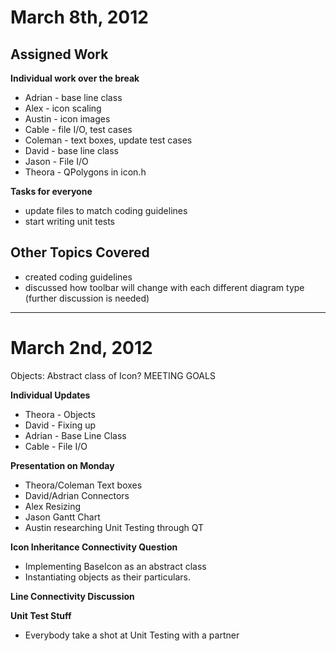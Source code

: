# March 8th, 2012 #

## Assigned Work ##
**Individual work over the break**

  * Adrian - base line class
  * Alex - icon scaling
  * Austin - icon images
  * Cable - file I/O, test cases
  * Coleman - text boxes, update test cases
  * David - base line class
  * Jason - File I/O
  * Theora - QPolygons in icon.h

**Tasks for everyone**

  * update files to match coding guidelines
  * start writing unit tests

## Other Topics Covered ##
  * created coding guidelines
  * discussed how toolbar will change with each different diagram type (further discussion is needed)

---

# March 2nd, 2012 #
Objects: Abstract class of Icon?
MEETING GOALS

**Individual Updates**

  * Theora - Objects
  * David - Fixing up
  * Adrian - Base Line Class
  * Cable - File I/O

**Presentation on Monday**

  * Theora/Coleman Text boxes
  * David/Adrian Connectors
  * Alex Resizing
  * Jason Gantt Chart
  * Austin researching Unit Testing through QT

**Icon Inheritance Connectivity Question**

  * Implementing BaseIcon as an abstract class
  * Instantiating objects as their particulars.

**Line Connectivity Discussion**

**Unit Test Stuff**

  * Everybody take a shot at Unit Testing with a partner
